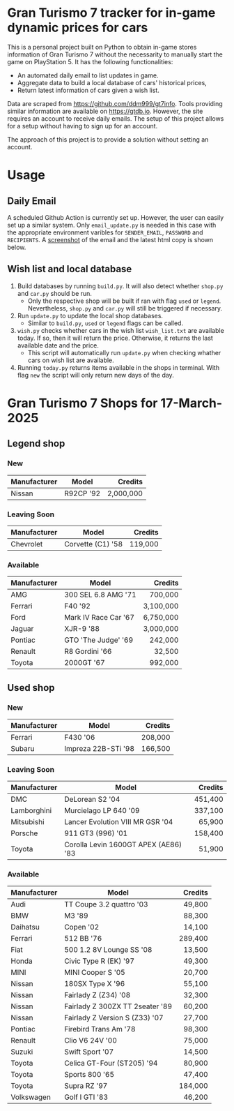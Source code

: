# Gran Turismo 7 tracker for in-game dynamic prices for cars

This is a personal project built on Python to obtain in-game stores information of Gran Turismo 7 without the necessarity to manually start the game on PlayStation 5. It has the following functionalities:

- An automated daily email to list updates in game.
- Aggregate data to build a local database of cars' historical prices,
- Return latest information of cars given a wish list.

Data are scraped from https://github.com/ddm999/gt7info. Tools providing similar information are available on https://gtdb.io. However, the site requires an account to receive daily emails. The setup of this project allows for a setup without having to sign up for an account.

The approach of this project is to provide a solution without setting an account.

# Usage

## Daily Email

A scheduled Github Action is currently set up. However, the user can easily set up a similar system. Only `email_update.py` is needed in this case with the appropriate environment varibles for `SENDER_EMAIL`, `PASSWORD` and `RECIPIENTS`. A [screenshot](https://raw.githubusercontent.com/marcohoucheng/Gran-Turismo-7-Price-Tracker/main/data/email_screenshot.png) of the email and the latest html copy is shown below.

## Wish list and local database

1. Build databases by running `build.py`. It will also detect whether `shop.py` and `car.py` should be run.
    - Only the respective shop will be built if ran with flag `used` or `legend`. Nevertheless, `shop.py` and `car.py` will still be triggered if necessary.
2. Run `update.py` to update the local shop databases.
    - Similar to `build.py`, `used` or `legend` flags can be called.
3. `wish.py` checks whether cars in the wish list `wish_list.txt` are available today. If so, then it will return the price. Otherwise, it returns the last available date and the price.
    - This script will automatically run `update.py` when checking whather cars on wish list are available.
4. Running `today.py` returns items available in the shops in terminal. With flag `new` the script will only return new days of the day.


# Gran Turismo 7 Shops for 17-March-2025



## Legend shop

### New
 | Manufacturer | Model | Credits |
 | --- | --- | --: |
|Nissan|R92CP '92|2,000,000|

### Leaving Soon
 | Manufacturer | Model | Credits |
 | --- | --- | --: |
|Chevrolet|Corvette (C1) '58|119,000|

### Available
 | Manufacturer | Model | Credits |
 | --- | --- | --: |
|AMG|300 SEL 6.8 AMG '71|700,000|
|Ferrari|F40 '92|3,100,000|
|Ford|Mark IV Race Car '67|6,750,000|
|Jaguar|XJR-9 '88|3,000,000|
|Pontiac|GTO 'The Judge' '69|242,000|
|Renault|R8 Gordini '66|32,500|
|Toyota|2000GT '67|992,000|


## Used shop

### New
 | Manufacturer | Model | Credits |
 | --- | --- | --: |
|Ferrari|F430 '06|208,000|
|Subaru|Impreza 22B-STi '98|166,500|

### Leaving Soon
 | Manufacturer | Model | Credits |
 | --- | --- | --: |
|DMC|DeLorean S2 '04|451,400|
|Lamborghini|Murcielago LP 640 '09|337,100|
|Mitsubishi|Lancer Evolution VIII MR GSR '04|65,900|
|Porsche|911 GT3 (996) '01|158,400|
|Toyota|Corolla Levin 1600GT APEX (AE86) '83|51,900|

### Available
 | Manufacturer | Model | Credits |
 | --- | --- | --: |
|Audi|TT Coupe 3.2 quattro '03|49,800|
|BMW|M3 '89|88,300|
|Daihatsu|Copen '02|14,100|
|Ferrari|512 BB '76|289,400|
|Fiat|500 1.2 8V Lounge SS '08|13,500|
|Honda|Civic Type R (EK) '97|49,300|
|MINI|MINI Cooper S '05|20,700|
|Nissan|180SX Type X '96|55,100|
|Nissan|Fairlady Z (Z34) '08|32,300|
|Nissan|Fairlady Z 300ZX TT 2seater '89|60,200|
|Nissan|Fairlady Z Version S (Z33) '07|27,700|
|Pontiac|Firebird Trans Am '78|98,300|
|Renault|Clio V6 24V '00|75,000|
|Suzuki|Swift Sport '07|14,500|
|Toyota|Celica GT-Four (ST205) '94|80,900|
|Toyota|Sports 800 '65|47,400|
|Toyota|Supra RZ '97|184,000|
|Volkswagen|Golf I GTI '83|46,200|
